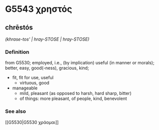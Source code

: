 # G5543 χρηστός

## chrēstós

_(khrase-tos' | hray-STOSE | hray-STOSE)_

### Definition

from G5530; employed, i.e., (by implication) useful (in manner or morals); better, easy, good(-ness), gracious, kind; 

- fit, fit for use, useful
  - virtuous, good
- manageable
  - mild, pleasant (as opposed to harsh, hard sharp, bitter)
  - of things: more pleasant, of people, kind, benevolent

### See also

[[G5530|G5530 χράομαι]]
